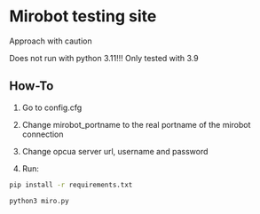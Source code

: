 # Mirobot testing site

Approach with caution

Does not run with python 3.11!!! Only tested with 3.9

## How-To

1. Go to config.cfg

2. Change mirobot_portname to the real portname of the mirobot connection

3. Change opcua server url, username and password

4. Run:

```sh
pip install -r requirements.txt

python3 miro.py
```
